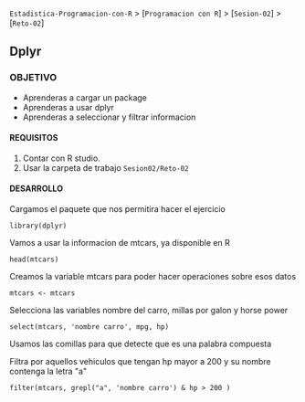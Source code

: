 `Estadistica-Programacion-con-R` > [`Programacion con R`] > [`Sesion-02`] > [`Reto-02`] 
## Dplyr

### OBJETIVO
- Aprenderas a cargar un package
- Aprenderas a usar dplyr
- Aprenderas a seleccionar y filtrar informacion 

#### REQUISITOS
1. Contar con R studio.
1. Usar la carpeta de trabajo `Sesion02/Reto-02`

#### DESARROLLO


Cargamos el paquete que nos permitira hacer el ejercicio   
```{r}
library(dplyr)
```

Vamos a usar la informacion de mtcars, ya disponible en R 
```{r}
head(mtcars)
```

Creamos la variable mtcars para poder hacer operaciones sobre esos datos 
```{r}
mtcars <- mtcars 
```

Selecciona las variables nombre del carro, millas por galon y horse power 
```{r}
select(mtcars, 'nombre carro', mpg, hp) 
```
Usamos las comillas para que detecte que es una palabra compuesta 


Filtra por aquellos vehiculos que tengan hp mayor a 200 y su nombre contenga la letra "a" 
```{r}
filter(mtcars, grepl("a", 'nombre carro') & hp > 200 )
```
